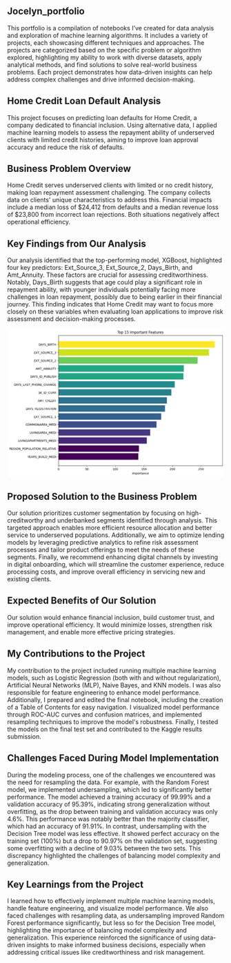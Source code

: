## Jocelyn_portfolio
This portfolio is a compilation of notebooks I’ve created for data analysis and exploration of machine learning algorithms. It includes a variety of projects, each showcasing different techniques and approaches. The projects are categorized based on the specific problem or algorithm explored, highlighting my ability to work with diverse datasets, apply analytical methods, and find solutions to solve real-world business problems. Each project demonstrates how data-driven insights can help address complex challenges and drive informed decision-making.

## Home Credit Loan Default Analysis
This project focuses on predicting loan defaults for Home Credit, a company dedicated to financial inclusion. Using alternative data, I applied machine learning models to assess the repayment ability of underserved clients with limited credit histories, aiming to improve loan approval accuracy and reduce the risk of defaults.

## Business Problem Overview
Home Credit serves underserved clients with limited or no credit history, making loan repayment assessment challenging. The company collects data on clients' unique characteristics to address this. Financial impacts include a median loss of $24,412 from defaults and a median revenue loss of $23,800 from incorrect loan rejections. Both situations negatively affect operational efficiency.

## Key Findings from Our Analysis
Our analysis identified that the top-performing model, XGBoost, highlighted four key predictors: Ext_Source_3, Ext_Source_2, Days_Birth, and Amt_Annuity. These factors are crucial for assessing creditworthiness. Notably, Days_Birth suggests that age could play a significant role in repayment ability, with younger individuals potentially facing more challenges in loan repayment, possibly due to being earlier in their financial journey. This finding indicates that Home Credit may want to focus more closely on these variables when evaluating loan applications to improve risk assessment and decision-making processes.

![image](./images/predictors_new.png)

## Proposed Solution to the Business Problem
Our solution prioritizes customer segmentation by focusing on high-creditworthy and underbanked segments identified through analysis. This targeted approach enables more efficient resource allocation and better service to underserved populations. Additionally, we aim to optimize lending models by leveraging predictive analytics to refine risk assessment processes and tailor product offerings to meet the needs of these segments. Finally, we recommend enhancing digital channels by investing in digital onboarding, which will streamline the customer experience, reduce processing costs, and improve overall efficiency in servicing new and existing clients.

## Expected Benefits of Our Solution
Our solution would enhance financial inclusion, build customer trust, and improve operational efficiency. It would minimize losses, strengthen risk management, and enable more effective pricing strategies.

## My Contributions to the Project
My contribution to the project included running multiple machine learning models, such as Logistic Regression (both with and without regularization), Artificial Neural Networks (MLP), Naive Bayes, and KNN models. I was also responsible for feature engineering to enhance model performance. Additionally, I prepared and edited the final notebook, including the creation of a Table of Contents for easy navigation. I visualized model performance through ROC-AUC curves and confusion matrices, and implemented resampling techniques to improve the model's robustness. Finally, I tested the models on the final test set and contributed to the Kaggle results submission.

## Challenges Faced During Model Implementation
During the modeling process, one of the challenges we encountered was the need for resampling the data. For example, with the Random Forest model, we implemented undersampling, which led to significantly better performance. The model achieved a training accuracy of 99.99% and a validation accuracy of 95.39%, indicating strong generalization without overfitting, as the drop between training and validation accuracy was only 4.6%. This performance was notably better than the majority classifier, which had an accuracy of 91.91%. In contrast, undersampling with the Decision Tree model was less effective. It showed perfect accuracy on the training set (100%) but a drop to 90.97% on the validation set, suggesting some overfitting with a decline of 9.03% between the two sets. This discrepancy highlighted the challenges of balancing model complexity and generalization.

## Key Learnings from the Project
I learned how to effectively implement multiple machine learning models, handle feature engineering, and visualize model performance. We also faced challenges with resampling data, as undersampling improved Random Forest performance significantly, but less so for the Decision Tree model, highlighting the importance of balancing model complexity and generalization. This experience reinforced the significance of using data-driven insights to make informed business decisions, especially when addressing critical issues like creditworthiness and risk management.
